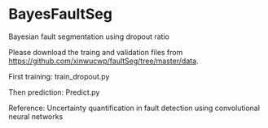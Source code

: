 # BayesFaultSeg
Bayesian fault segmentation using dropout ratio

Please download the traing and validation files from https://github.com/xinwucwp/faultSeg/tree/master/data.

First training: train_dropout.py

Then prediction: Predict.py

Reference: Uncertainty quantification in fault detection using convolutional neural networks
